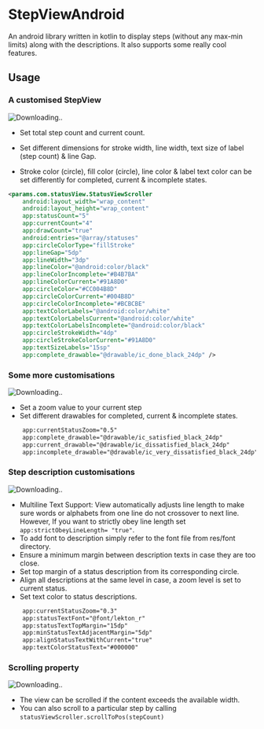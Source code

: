 # StepViewAndroid
An android library written in kotlin to display steps (without any max-min limits) along with the descriptions. It also supports some really cool features.

## Usage

### A customised StepView

![Downloading..](https://github.com/params-ing/StepViewAndroid/blob/dev/screenshots/colors_stepview.png)

* Set total step count and current count.

* Set different dimensions for stroke width, line width, text size of label (step count) & line Gap.

* Stroke color (circle), fill color (circle), line color & label text color can be set differently for completed, current & incomplete states.

```XML
<params.com.statusView.StatusViewScroller
    android:layout_width="wrap_content"
    android:layout_height="wrap_content"
    app:statusCount="5"
    app:currentCount="4"
    app:drawCount="true"
    android:entries="@array/statuses"
    app:circleColorType="fillStroke"
    app:lineGap="5dp"
    app:lineWidth="3dp"
    app:lineColor="@android:color/black"
    app:lineColorIncomplete="#B4B7BA"
    app:lineColorCurrent="#91A8D0"
    app:circleColor="#CC004B8D"
    app:circleColorCurrent="#004B8D"
    app:circleColorIncomplete="#BCBCBE"
    app:textColorLabels="@android:color/white"
    app:textColorLabelsCurrent="@android:color/white"
    app:textColorLabelsIncomplete="@android:color/black"
    app:circleStrokeWidth="4dp"
    app:circleStrokeColorCurrent="#91A8D0"
    app:textSizeLabels="15sp"
    app:complete_drawable="@drawable/ic_done_black_24dp" />
```

### Some more customisations

![Downloading..](https://github.com/params-ing/StepViewAndroid/blob/dev/screenshots/drawable_zoom_stepview.png)

* Set a zoom value to your current step
* Set different drawables for completed, current & incomplete states.

```XML
    app:currentStatusZoom="0.5"
    app:complete_drawable="@drawable/ic_satisfied_black_24dp"
    app:current_drawable="@drawable/ic_dissatisfied_black_24dp"
    app:incomplete_drawable="@drawable/ic_very_dissatisfied_black_24dp"
```

### Step description customisations

![Downloading..](https://github.com/params-ing/StepViewAndroid/blob/dev/screenshots/android_stepview.png)

* Multiline Text Support: View automatically adjusts line length to make sure words or alphabets from one line do not crossover to next line.
  However, If you want to strictly obey line length set ```app:strictObeyLineLength= "true"```.
* To add font to description simply refer to the font file from res/font directory.
* Ensure a minimum margin between description texts in case they are too close.
* Set top margin of a status description from its corresponding circle.
* Align all descriptions at the same level in case, a zoom level is set to current status.
* Set text color to status descriptions.

```XML
    app:currentStatusZoom="0.3"
    app:statusTextFont="@font/lekton_r"
    app:statusTextTopMargin="15dp"
    app:minStatusTextAdjacentMargin="5dp"
    app:alignStatusTextWithCurrent="true"
    app:textColorStatusText="#000000"
```

### Scrolling property

![Downloading..](https://github.com/params-ing/StepViewAndroid/blob/dev/screenshots/fragment_scroll_stepview.gif)

* The view can be scrolled if the content exceeds the available width.
* You can also scroll to a particular step by calling ```statusViewScroller.scrollToPos(stepCount)```
